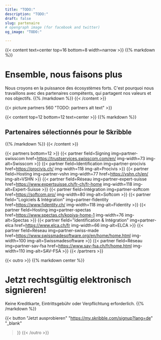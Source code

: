 ```yaml
---
title: "TODO:"
description: "TODO:"
draft: false
slug: partenaire
# opengraph image (for facebook and twitter)
og_image: "TODO:"

---
```


{{< content text=center top=16 bottom=8 width=narrow >}}
{{% markdown %}}
# Ensemble, nous faisons plus
Nous croyons en la puissance des écosystèmes forts.
C'est pourquoi nous travaillons avec des partenaires compétents,
qui partagent nos valeurs et nos objectifs.
{{% /markdown %}}
{{< /content >}}

{{< picture partners 560 "TODO: partners alt text" >}}

[//]: # (--------------------------------------------------------------------------------------------------------------)

{{< content top=12 bottom=12 text=center >}}
{{% markdown %}}
## Partenaires sélectionnés pour le Skribble
{{% /markdown %}}
{{< /content >}}

{{< partners bottom=12 >}}
  {{< partner field=Signing img=partner-swisscom href=https://trustservices.swisscom.com/en/ img-width=73 img-alt=Swisscom >}}
  {{< partner field=Identification img=partner-procivis href=https://procivis.ch/ img-width=118 img-alt=Procivis >}}
  {{< partner field=Hosting img=partner-vshn img-width=77 href=https://vshn.ch/en/ img-alt=VSHN >}}
  {{< partner field=Réseau img=partner-expert-suisse href=https://www.expertsuisse.ch/fr-ch/fr-home img-width=118 img-alt=Expert-Suisse >}}
  {{< partner field=Intégration img=partner-softcom href=https://softcom.pro/ img-width=80 img-alt=Softcom >}}
  {{< partner field="Logiciels & Intégration" img=partner-fidentity href=https://www.fidentity.ch/ img-width=118 img-alt=Fidentity >}}
  {{< partner field=Hosting img=partner-spectas href=https://www.spectas.ch/kopiya-home-1 img-width=76 img-alt=Spectas >}}
  {{< partner field="Identification & Intégration" img=partner-elca href=https://www.elca.ch/fr img-width=66 img-alt=ELCA >}}
  {{< partner field=Réseau img=partner-swiss-made href=https://www.swissmadesoftware.org/en/home/home.html img-width=100 img-alt=Swissmadesoftware >}}
  {{< partner field=Réseau img=partner-sav-fsa href=https://www.sav-fsa.ch/fr/home.html img-width=110 img-alt=SAV-FSA >}}
{{< /partners >}}


[//]: # (--------------------------------------------------------------------------------------------------------------)

{{< outro   >}}
{{% markdown center %}}
# Jetzt rechtsgültig elektronisch signieren!
Keine Kreditkarte, Eintrittsgebühr oder
Verpflichtung erforderlich.
{{% /markdown %}}

{{< button
  "Jetzt ausprobieren"
  "https://my.skribble.com/signup?lang=de"
  "_blank"
>}}
{{< /outro >}}
